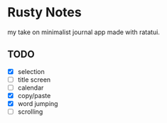 # Rusty Notes
my take on minimalist journal app made with ratatui.
## TODO
- [x] selection
- [ ] title screen
- [ ] calendar
- [x] copy/paste
- [x] word jumping
- [ ] scrolling
